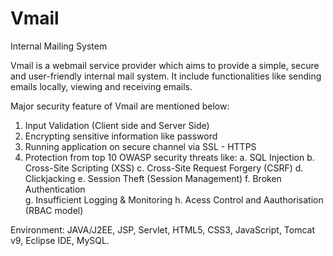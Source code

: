 # Vmail
Internal Mailing System

Vmail is a webmail service provider which aims to provide a simple, secure and user-friendly internal mail system. It include functionalities like sending emails locally, viewing and receiving emails.

Major security feature of Vmail are mentioned below:

1. Input Validation (Client side and Server Side) 
2. Encrypting sensitive information like password
3. Running application on secure channel via SSL - HTTPS
4. Protection from top 10 OWASP security threats like: 
        a. SQL Injection 
        b. Cross-Site Scripting (XSS)
        c. Cross-Site Request Forgery (CSRF) 
        d. Clickjacking 
        e. Session Theft (Session Management)
        f. Broken Authentication   
        g. Insufficient Logging & Monitoring
        h. Acess Control and Aauthorisation (RBAC model)
       
Environment: JAVA/J2EE, JSP, Servlet, HTML5, CSS3, JavaScript, Tomcat v9, Eclipse IDE, MySQL.
